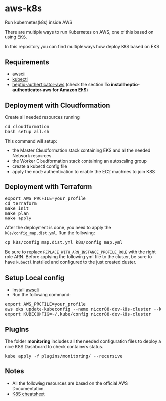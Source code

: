 # aws-k8s
Run kubernetes(k8s) inside AWS

There are multiple ways to run Kubernetes on AWS, one of this based on using [EKS](https://aws.amazon.com/eks/).

In this repository you can find multiple ways how deploy K8S based on EKS

## Requirements
* [awscli](https://docs.aws.amazon.com/cli/latest/userguide/cli-chap-getting-started.html)
* [kubectl](https://docs.aws.amazon.com/eks/latest/userguide/configure-kubectl.html)
* [heptio-authenticator-aws](https://docs.aws.amazon.com/eks/latest/userguide/configure-kubectl.html) (check the section **To install heptio-authenticator-aws for Amazon EKS**)


## Deployment with Cloudformation

Create all needed resources running
<pre>
cd cloudformation
bash setup_all.sh
</pre>

This command will setup:
* the Master Cloudformation stack containing EKS and all the needed Network resources
* the Worker Cloudformation stack containing an autoscaling group
* create a kubectl config file
* apply the node authentication to enable the EC2 machines to join K8S


## Deployment with Terraform

<pre>
export AWS_PROFILE=your_profile
cd terraform
make init
make plan
make apply
</pre>

After the deployment is done, you need to apply the `k8s/config_map.dist.yml`.
Run the following:
<pre>
cp k8s/config_map.dist.yml k8s/config_map.yml
</pre>

Be sure to replace `REPLACE_WITH_ARN_INSTANCE_PROFILE_ROLE` with the right role ARN.
Before applying the following yml file to the cluster, be sure to have `kubectl` installed and configured to the just created cluster.


## Setup Local config
* Install [awscli](https://docs.aws.amazon.com/cli/latest/userguide/install-macos.html)
* Run the following command:
<pre>
export AWS_PROFILE=your_profile
aws eks update-kubeconfig --name nicor88-dev-k8s-cluster --kubeconfig ~/.kube/config_nicor88-dev-k8s-cluster
export KUBECONFIG=~/.kube/config_nicor88-dev-k8s-cluster
</pre>

## Plugins
The folder **monitoring** includes all the needed configuration files to deploy a nice K8S Dashboard to check containers status.
<pre>
kube apply -f plugins/monitoring/ --recursive
</pre>

## Notes
* All the following resources are based on the official AWS Documentation.
* [K8S cheatsheet](https://kubernetes.io/docs/reference/kubectl/cheatsheet/)